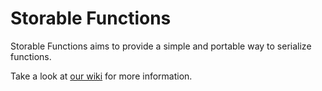 Storable Functions
==================

Storable Functions aims to provide a simple and portable way to serialize functions.

Take a look at [our wiki](http://wiki.github.com/gugamilare/storable-functions/) for more information.